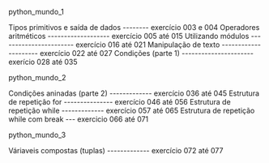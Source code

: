 
python_mundo_1

Tipos primitivos e saída de dados -------- exercício 003 e 004
Operadores aritméticos ------------------- exercício 005 até 015
Utilizando módulos ----------------------- exercício 016 até 021
Manipulação de texto --------------------- exercício 022 até 027 
Condições (parte 1) ---------------------- exerício  028 até 035

python_mundo_2

Condições aninadas (parte 2) ------------- exercício 036 até 045
Estrutura de repetição for --------------- exercício 046 até 056
Estrutura de repetição while ------------- exercício 057 até 065
Estrutura de repetição while com break --- exercicio 066 até 071

python_mundo_3

Váriaveis compostas (tuplas) ------------- exercício 072 até 077